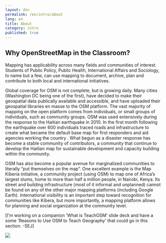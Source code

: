 ```yaml
---
layout: doc
permalink: /en/intro/about
lang: en
title: About
category: intro
published: true
---
```


## Why OpenStreetMap in the Classroom?

Mapping has applicability across many fields and communities of interest. Students of Public Policy, Public Health, International Affairs and Sociology, to name but a few, can use mapping to document, archive, plan and contribute to both local and international initiatives.  

Global coverage for OSM is not complete, but is growing daily. Many cities (Washington DC being one of the first), have decided to make their geospatial data publically available and accessible, and have uploaded their geospatial libraries en masse to the OSM platform. The vast majority of mapping on the open platform comes from individuals, or small groups of individuals, such as community groups.  OSM was used extensively during the response to the Haitian earthquake in 2010. In the first month following the earthquake over 600 individuals traced roads and infrastructure to create what became the default base map for first responders and aid agencies working the country . What begun as a disaster response has become a stable community of contributors, a community that continue to develop the Haitian map for sustainable development and capacity building within the community. 

OSM has also become a popular avenue for marginalized communities to literally “put themselves on the map”. One excellent example is the Map Kiberia initiative, a community project (using OSM) to map one of Africa’s largest slums, home to more than half a million people, in Nairobi, Kenya. Its street and building infrastructure (most of it informal and unplanned) cannot be found on any of the other major mapping platforms (including Google Earth). International visibility is an important step toward recognition for communities like Kibera, but more importantly, a mapping platform allows for planning and social organization at the community level.

[I'm working on a companion 'What is TeachOSM' slide deck and have a some 'Reasons to Use OSM to Teach Geography' that could go in this section. -SEJ]

![](/https://ef2b28c5-a-5882c2e1-s-sites.googlegroups.com/a/gwmail.gwu.edu/teachosm/home/Mapathon_UP_2013-JMC_0143.jpg?attachauth=ANoY7cqpx-eLHs6fdkGMBWym4dotpnAqD3yOSebp6f86CrxF6-9zkU2_7hyguHCgSaf7cSsCVq4Pd3wRTkqMaOHpOt4xNV9ci_QoJeZ189Y-zR7l8500PHJD3m0hM38yimX9hT7UPk5cRs15DXrHcUiWPM6yc0MIcRzhEISc0fy4yNIZOjQ8ZDrWYhVIAb_Mc5V_VTe1T9y724FPOJAx88PpHn7215ksZMgmdCrxiifJrRJda5WnAzc%3D&attredirects=0)